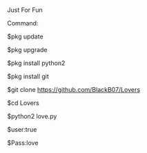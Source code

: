 Just For Fun

Command: 

$pkg update

$pkg upgrade

$pkg install python2

$pkg install git

$git clone https://github.com/BlackB07/Lovers

$cd Lovers

$python2 love.py

$user:true

$Pass:love